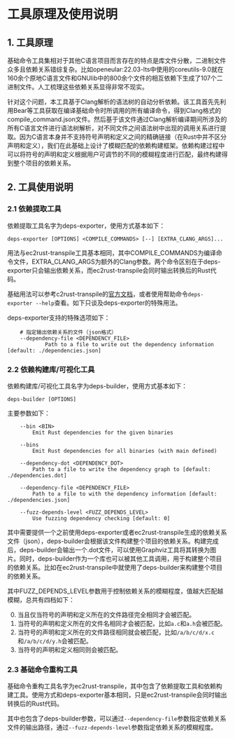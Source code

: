 # 工具原理及使用说明

## 1. 工具原理

基础命令工具集相对于其他C语言项目而言存在的特点是库文件分散，二进制文件众多且依赖关系错综复杂。比如openeular:22.03-lts中使用的coreutils-9.0就在160余个原地C语言文件和GNUlib中的800余个文件的相互依赖下生成了107个二进制文件。人工梳理这些依赖关系显得非常不现实。

针对这个问题，本工具基于Clang解析的语法树的自动分析依赖。该工具首先先利用Bear等工具获取在编译基础命令时所调用的所有编译命令，得到Clang格式的compile_command.json文件。然后基于该文件通过Clang解析编译期间所涉及的所有C语言文件进行语法树解析，对不同文件之间语法树中出现的调用关系进行提取。因为C语言本身并不支持符号声明和定义之间的精确链接（在Rust中并不区分声明和定义），我们在此基础上设计了模糊匹配的依赖构建框架。依赖构建过程中可以将符号的声明和定义根据用户可调节的不同的模糊程度进行匹配，最终构建得到整个项目的依赖关系。

## 2. 工具使用说明

### 2.1 依赖提取工具

依赖提取工具名字为deps-exporter，使用方式基本如下：
```shell
deps-exporter [OPTIONS] <COMPILE_COMMANDS> [--] [EXTRA_CLANG_ARGS]...
```
用法与ec2rust-transpile工具基本相同，其中COMPILE_COMMANDS为编译命令文件，EXTRA_CLANG_ARGS为额外的Clang参数。两个命令区别在于deps-exporter只会输出依赖关系，而ec2rust-transpile会同时输出转换后的Rust代码。

基础用法可以参考c2rust-transpile的[官方文档](https://c2rust.com/manual/c2rust-transpile/index.html)，或者使用帮助命令`deps-exporter --help`查看。如下只谈及deps-exporter的特殊用法。

deps-exporter支持的特殊选项如下：
```shell
    # 指定输出依赖关系的文件（json格式）
    --dependency-file <DEPENDENCY_FILE>
            Path to a file to write out the dependency information [default: ./dependencies.json]
```

### 2.2 依赖构建库/可视化工具

依赖构建库/可视化工具名字为deps-builder，使用方式基本如下：
```shell
deps-builder [OPTIONS]
```

主要参数如下：
```shell
    --bin <BIN>
        Emit Rust dependencies for the given binaries

    --bins
        Emit Rust dependencies for all binaries (with main defined)

    --dependency-dot <DEPENDENCY_DOT>
        Path to a file to write the dependency graph to [default: ./dependencies.dot]

    --dependency-file <DEPENDENCY_FILE>
        Path to a file to with the dependency information [default: ./dependencies.json]

    --fuzz-depends-level <FUZZ_DEPENDS_LEVEL>
        Use fuzzing dependency checking [default: 0]
```

其中需要提供一个之前使用deps-exporter或者ec2rust-transpile生成的依赖关系文件（json），deps-builder会根据该文件构建整个项目的依赖关系。构建完成后，deps-builder会输出一个.dot文件，可以使用Graphviz工具将其转换为图片。同时，deps-builder作为一个库也可以被其他工具调用，用于构建整个项目的依赖关系。比如在ec2rust-transpile中就使用了deps-builder来构建整个项目的依赖关系。

其中FUZZ_DEPENDS_LEVEL参数用于控制依赖关系的模糊程度，值越大匹配越模糊，总共有四档如下：

0. 当且仅当符号的声明和定义所在的文件路径完全相同才会被匹配。
1. 当符号的声明和定义所在的文件名相同才会被匹配，比如`a.c`和`a.h`会被匹配。
2. 当符号的声明和定义所在的文件路径相同就会被匹配，比如`/a/b/c/d/x.c`和`/a/b/c/d/y.h`会被匹配。
3. 当符号的声明和定义相同则会被匹配。

### 2.3 基础命令重构工具

基础命令重构工具名字为ec2rust-transpile，其中包含了依赖提取工具和依赖构建工具。使用方式和deps-exporter基本相同，只是ec2rust-transpile会同时输出转换后的Rust代码。

其中也包含了deps-builder参数，可以通过`--dependency-file`参数指定依赖关系文件的输出路径，通过`--fuzz-depends-level`参数指定依赖关系的模糊程度。

